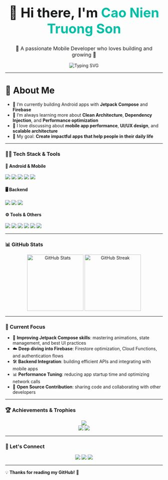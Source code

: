 <h1 align="center" style="font-size: 42px;">👋 Hi there, I'm <span style="color:#00bfa6;">Cao Nien Truong Son</span></h1>
<h3 align="center" style="font-weight: normal;">🚀 A passionate Mobile Developer who loves building and growing 💚</h3>

<p align="center">
  <img src="https://readme-typing-svg.demolab.com?font=Fira+Code&size=22&pause=1000&color=00FFAA&center=true&vCenter=true&width=600&lines=Welcome+to+my+GitHub!;Mobile+Development+is+my+passion;I+love+learning+and+contributing;Let's+build+great+things+together!" alt="Typing SVG" />
</p>

---

# 🧠 About Me

- 🔭 I’m currently building Android apps with **Jetpack Compose** and **Firebase**
- 🌱 I’m always learning more about **Clean Architecture**, **Dependency Injection**, and **Performance optimization**
- 💬 I love discussing about **mobile app performance**, **UI/UX design**, and **scalable architecture**
- 🎯 My goal: **Create impactful apps that help people in their daily life**

---

### 🧑‍💻 Tech Stack & Tools

#### 📱 Android & Mobile
<p align="left">
  <img src="https://img.shields.io/badge/Kotlin-%230095D5.svg?style=for-the-badge&logo=kotlin&logoColor=white" />
  <img src="https://img.shields.io/badge/Jetpack%20Compose-%23000000.svg?style=for-the-badge&logo=android&logoColor=white" />
  <img src="https://img.shields.io/badge/MVVM-architecture-blueviolet?style=for-the-badge" />
  <img src="https://img.shields.io/badge/Room%20DB-%23f4a261.svg?style=for-the-badge&logo=sqlite&logoColor=white" />
  <img src="https://img.shields.io/badge/Retrofit-3C8DBC?style=for-the-badge" />
</p>

#### 🖥️ Backend 
<p align="left">
  <img src="https://img.shields.io/badge/C%23%20MVC-68217A?style=for-the-badge&logo=.net&logoColor=white" />
  <img src="https://img.shields.io/badge/SQL%20Server-CC2927?style=for-the-badge&logo=microsoft-sql-server&logoColor=white" />
  <img src="https://img.shields.io/badge/Firebase-FFCA28?style=for-the-badge&logo=firebase&logoColor=black" />
</p>

#### ⚙️ Tools & Others
<p align="left">
  <img src="https://img.shields.io/badge/Postman-FF6C37?style=for-the-badge&logo=postman&logoColor=white" />
  <img src="https://img.shields.io/badge/C++-00599C?style=for-the-badge&logo=c%2B%2B&logoColor=white" />
  <img src="https://img.shields.io/badge/Cloudinary-00BFA5?style=for-the-badge" />
  <img src="https://img.shields.io/badge/Git-F05032?style=for-the-badge&logo=git&logoColor=white" />
  <img src="https://img.shields.io/badge/GitHub-181717?style=for-the-badge&logo=github&logoColor=white" />
  <img src="https://img.shields.io/badge/VS%20Code-007ACC?style=for-the-badge&logo=visual-studio-code&logoColor=white" />
</p>



---

### 📊 GitHub Stats

<div align="center">
  <img height="180em" src="https://github-readme-stats.vercel.app/api?username=Truongson-erorr&show_icons=true&theme=radical&hide_border=true&cache_seconds=60" alt="GitHub Stats" />
  <img height="180em" src="https://github-readme-streak-stats.herokuapp.com/?user=Truongson-erorr&theme=radical&hide_border=true&cache_seconds=60" alt="GitHub Streak" />

</div>


---

### 🎯 Current Focus

- 📱 **Improving Jetpack Compose skills**: mastering animations, state management, and best UI practices  
- ☁️ **Deep diving into Firebase**: Firestore optimization, Cloud Functions, and authentication flows  
- 🛠 **Backend Integration**: building efficient APIs and integrating with mobile apps  
- 📊 **Performance Tuning**: reducing app startup time and optimizing network calls  
- 🤝 **Open Source Contribution**: sharing code and collaborating with other developers  

---
### 🏆 Achievements & Trophies
<div align="center">
  <img src="https://github-profile-trophy.vercel.app/?username=Truongson-erorr&theme=onedark&no-frame=true&margin-w=15&margin-h=15" />
  <br/>
  <img src="https://img.shields.io/badge/🏆-Top%20Contributor-ff69b4?style=for-the-badge&logo=github" />
  <img src="https://img.shields.io/badge/🏆-Open%20Source-00bfff?style=for-the-badge&logo=github" />
</div>


---
### 🤝 Let's Connect

<p align="center">
  <a href="mailto:soncaonientruong@gmail.com"><img src="https://img.shields.io/badge/Gmail-D14836?style=for-the-badge&logo=gmail&logoColor=white"/></a>
  <a href="https://www.facebook.com/trson.1012"><img src="https://img.shields.io/badge/Facebook-1877F2?style=for-the-badge&logo=facebook&logoColor=white"/></a>
  <a href="https://www.linkedin.com/in/cao-ni%C3%AAn-tr%C6%B0%E1%BB%9Dng-s%C6%A1n-413a36353/"><img src="https://img.shields.io/badge/LinkedIn-0A66C2?style=for-the-badge&logo=linkedin&logoColor=white"/></a>
</p>


---

💡 **Thanks for reading my GitHub!** 🚀
